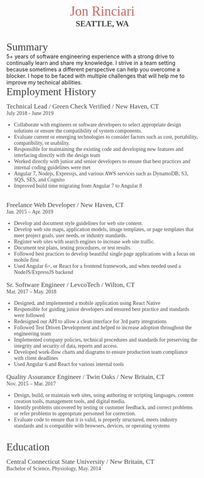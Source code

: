 <center>
    <span style="font-family:bitter,georgia,serif; font-size:2.5em; color: #CC6666;">
    Jon Rinciari
    </span>
</center>
<center>
  <span style='font-family:dosis, "HelveticaNeue-CondensedBold", "trebuchet ms"; font-size:1.5em; color: #444444; font-weight: 600;'>
  SEATTLE, WA
  </span>
</center>
<div style='margin-top: 2rem;'>
<span style='font-family:bitter,georgia,serif; font-size:2em; color: #444;'>Summary</span>
</div>
  5+ years of software engineering experience with a strong drive to continually learn and
  share my knowledge. I strive in a team setting because sometimes a different perspective
  can help you overcome a blocker. I hope to be faced with multiple challenges that will help
  me to improve my technical abilities.

<br/>
<span style='font-family:bitter,georgia,serif; font-size:2em; color: #444;'>Employment History</span>
<br />
<div style='display: flex; flex-direction: column; margin-top: .75rem;'>
 <span style='font-family:bitter,georgia,serif; font-size:1.25em; color: #444;'>
  Technical Lead / Green Check Verified / New Haven, CT
 </span>
 <span style='font-family:dosis, "HelveticaNeue-CondensedBold", "trebuchet ms"; font-size:1em; color: #444;'>
  July 2018 - June 2019
 </span>
 <ul style='padding-left: 20px;'>
   <li style='font-family:dosis, "HelveticaNeue-CondensedBold", "trebuchet ms"; font-size:1em; color: #444;'> Collaborate with engineers or software developers to select appropriate design
solutions or ensure the compatibility of system components.
   </li>
    <li style='font-family:dosis, "HelveticaNeue-CondensedBold", "trebuchet ms"; font-size:1em; color: #444;'> Evaluate current or emerging technologies to consider factors such as cost, portability, compatibility, or usability. 
   </li>
    <li style='font-family:dosis, "HelveticaNeue-CondensedBold", "trebuchet ms"; font-size:1em; color: #444;'>
        Responsible for maintaining the existing code and developing new features and
interfacing directly with the design team
   </li>
    <li style='font-family:dosis, "HelveticaNeue-CondensedBold", "trebuchet ms"; font-size:1em; color: #444;'> Worked directly with junior and senior developers to ensure that best practices and
internal coding guidelines were met
   </li>
    <li style='font-family:dosis, "HelveticaNeue-CondensedBold", "trebuchet ms"; font-size:1em; color: #444;'> Angular 7, Nodejs, Expressjs, and various AWS services such as DynamoDB, S3, SQS, SES, and Cognito
   </li>
   <li style='font-family:dosis, "HelveticaNeue-CondensedBold", "trebuchet ms"; font-size:1em; color: #444;'> Improved build time migrating from Angular 7 to Angular 8
   </li>
 </ul>
</div>
<br />
<div style='display: flex; flex-direction: column;'>
 <span style='font-family:bitter,georgia,serif; font-size:1.25em; color: #444;'>
  Freelance Web Developer / New Haven, CT
 </span>
 <span style='font-family:dosis, "HelveticaNeue-CondensedBold", "trebuchet ms"; font-size:1em; color: #444;'>
  Jan. 2015 – Apr. 2019
 </span>
 <ul style='padding-left: 20px;'>
   <li style='font-family:dosis, "HelveticaNeue-CondensedBold", "trebuchet ms"; font-size:1em; color: #444;'>
    Develop and document style guidelines for web site content. 
   </li>
    <li style='font-family:dosis, "HelveticaNeue-CondensedBold", "trebuchet ms"; font-size:1em; color: #444;'>
    Develop web site maps, application models, image templates, or page templates that
meet project goals, user needs, or industry standards. 
   </li>
    <li style='font-family:dosis, "HelveticaNeue-CondensedBold", "trebuchet ms"; font-size:1em; color: #444;'>
        Register web sites with search engines to increase web site traffic. 
   </li>
    <li style='font-family:dosis, "HelveticaNeue-CondensedBold", "trebuchet ms"; font-size:1em; color: #444;'>
      Document test plans, testing procedures, or test results. 
   </li>
    <li style='font-family:dosis, "HelveticaNeue-CondensedBold", "trebuchet ms"; font-size:1em; color: #444;'>
      Followed best practices to develop beautiful single page applications with a focus on
mobile first
   </li>
   <li style='font-family:dosis, "HelveticaNeue-CondensedBold", "trebuchet ms"; font-size:1em; color: #444;'>
     Used Angular 6+, or React for a frontend framework, and when needed used a
NodeJS/ExpressJS backend
   </li>
 </ul>
</div>

<div style='display: flex; flex-direction: column;'>
 <span style='font-family:bitter,georgia,serif; font-size:1.25em; color: #444;'>
  Sr. Software Engineer / LevcoTech / Wilton, CT
 </span>
 <span style='font-family:dosis, "HelveticaNeue-CondensedBold", "trebuchet ms"; font-size:1em; color: #444;'>
  Mar. 2017 – May. 2018
 </span>
 <ul style='padding-left: 20px;'>
   <li style='font-family:dosis, "HelveticaNeue-CondensedBold", "trebuchet ms"; font-size:1em; color: #444;'>
    Designed, and implemented a mobile application using React Native 
   </li>
    <li style='font-family:dosis, "HelveticaNeue-CondensedBold", "trebuchet ms"; font-size:1em; color: #444;'>
    Responsible for guiding junior developers and ensured best practice and standards
were followed
   </li>
    <li style='font-family:dosis, "HelveticaNeue-CondensedBold", "trebuchet ms"; font-size:1em; color: #444;'>
        Redesigned our API to allow a clean interface for 3rd party integrations
   </li>
    <li style='font-family:dosis, "HelveticaNeue-CondensedBold", "trebuchet ms"; font-size:1em; color: #444;'>
      Followed Test Driven Development and helped to increase adoption throughout the
engineering team
   </li>
    <li style='font-family:dosis, "HelveticaNeue-CondensedBold", "trebuchet ms"; font-size:1em; color: #444;'>
      Implemented company policies, technical procedures and standards for preserving the
integrity and security of data, reports and access.
   </li>
   <li style='font-family:dosis, "HelveticaNeue-CondensedBold", "trebuchet ms"; font-size:1em; color: #444;'>
    Developed work-flow charts and diagrams to ensure production team compliance with
client deadlines
   </li>
   <li style='font-family:dosis, "HelveticaNeue-CondensedBold", "trebuchet ms"; font-size:1em; color: #444;'>
    Used Angular 6 and React for various internal tools
   </li>
 </ul>
</div>

<div style='display: flex; flex-direction: column;'>
 <span style='font-family:bitter,georgia,serif; font-size:1.25em; color: #444;'>
  Quality Assurance Engineer / Twin Oaks / New Britain, CT
 </span>
 <span style='font-family:dosis, "HelveticaNeue-CondensedBold", "trebuchet ms"; font-size:1em; color: #444;'>
  Nov. 2015 – Mar. 2017
 </span>
 <ul style='padding-left: 20px;'>
   <li style='font-family:dosis, "HelveticaNeue-CondensedBold", "trebuchet ms"; font-size:1em; color: #444;'>
    Design, build, or maintain web sites, using authoring or scripting languages, content
creation tools, management tools, and digital media.
   </li>
    <li style='font-family:dosis, "HelveticaNeue-CondensedBold", "trebuchet ms"; font-size:1em; color: #444;'>
    Identify problems uncovered by testing or customer feedback, and correct problems or
refer problems to appropriate personnel for correction.
   </li>
    <li style='font-family:dosis, "HelveticaNeue-CondensedBold", "trebuchet ms"; font-size:1em; color: #444;'>
Evaluate code to ensure that it is valid, is properly structured, meets industry standards
and is compatible with browsers, devices, or operating systems   </li>
 </ul>
</div>
<br/>
<span style='font-family:bitter,georgia,serif; font-size:2em; color: #444;'>Education</span>
<br />
<div style='display: flex; flex-direction: column; margin-top: .75rem;'>
 <span style='font-family:bitter,georgia,serif; font-size:1.25em; color: #444;'>
  Central Connecticut State University / New Britain, CT
 </span>
 <span style='font-family:dosis, "HelveticaNeue-CondensedBold", "trebuchet ms"; font-size:1em; color: #444;'>
Bachelor of Science, Physiology, May. 2014 </span>
 </div>
 <br/>